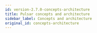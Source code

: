 ```yaml
---
id: version-2.7.0-concepts-architecture
title: Pulsar concepts and architecture
sidebar_label: Concepts and architecture
original_id: concepts-architecture
---
```











